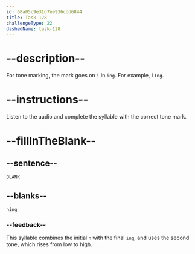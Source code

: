 ```yaml
---
id: 68a05c9e31d7ee936cdd6844
title: Task 128
challengeType: 22
dashedName: task-128
---
```


<!-- (Audio) A: níng -->

# --description--

For tone marking, the mark goes on `i` in `ing`. For example, `líng`.

# --instructions--

Listen to the audio and complete the syllable with the correct tone mark.

# --fillInTheBlank--

## --sentence--

`BLANK`

## --blanks--

`níng`

### --feedback--

This syllable combines the initial `n` with the final `ing`, and uses the second tone, which rises from low to high.

